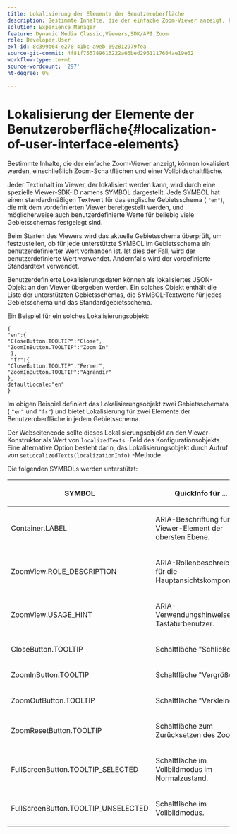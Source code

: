 ```yaml
---
title: Lokalisierung der Elemente der Benutzeroberfläche
description: Bestimmte Inhalte, die der einfache Zoom-Viewer anzeigt, können lokalisiert werden, einschließlich Zoom-Schaltflächen und einer Vollbildschaltfläche.
solution: Experience Manager
feature: Dynamic Media Classic,Viewers,SDK/API,Zoom
role: Developer,User
exl-id: 8c399b64-e278-41bc-a9eb-692812979fea
source-git-commit: 4f81f755789613222a66bed2961117604ae19e62
workflow-type: tm+mt
source-wordcount: '297'
ht-degree: 0%

---
```


# Lokalisierung der Elemente der Benutzeroberfläche{#localization-of-user-interface-elements}

Bestimmte Inhalte, die der einfache Zoom-Viewer anzeigt, können lokalisiert werden, einschließlich Zoom-Schaltflächen und einer Vollbildschaltfläche.

Jeder Textinhalt im Viewer, der lokalisiert werden kann, wird durch eine spezielle Viewer-SDK-ID namens SYMBOL dargestellt. Jede SYMBOL hat einen standardmäßigen Textwert für das englische Gebietsschema ( `"en"`), die mit dem vordefinierten Viewer bereitgestellt werden, und möglicherweise auch benutzerdefinierte Werte für beliebig viele Gebietsschemas festgelegt sind.

Beim Starten des Viewers wird das aktuelle Gebietsschema überprüft, um festzustellen, ob für jede unterstützte SYMBOL im Gebietsschema ein benutzerdefinierter Wert vorhanden ist. Ist dies der Fall, wird der benutzerdefinierte Wert verwendet. Andernfalls wird der vordefinierte Standardtext verwendet.

Benutzerdefinierte Lokalisierungsdaten können als lokalisiertes JSON-Objekt an den Viewer übergeben werden. Ein solches Objekt enthält die Liste der unterstützten Gebietsschemas, die SYMBOL-Textwerte für jedes Gebietsschema und das Standardgebietsschema.

Ein Beispiel für ein solches Lokalisierungsobjekt:

```
{ 
"en":{ 
"CloseButton.TOOLTIP":"Close", 
"ZoomInButton.TOOLTIP":"Zoom In" 
 }, 
 "fr":{ 
"CloseButton.TOOLTIP":"Fermer", 
"ZoomInButton.TOOLTIP":"Agrandir" 
}, 
defaultLocale:"en" 
}
```

Im obigen Beispiel definiert das Lokalisierungsobjekt zwei Gebietsschemata ( `"en"` und `"fr"`) und bietet Lokalisierung für zwei Elemente der Benutzeroberfläche in jedem Gebietsschema.

Der Webseitencode sollte dieses Lokalisierungsobjekt an den Viewer-Konstruktor als Wert von `localizedTexts` -Feld des Konfigurationsobjekts. Eine alternative Option besteht darin, das Lokalisierungsobjekt durch Aufruf von `setLocalizedTexts(localizationInfo)` -Methode.

Die folgenden SYMBOLs werden unterstützt:

<table id="table_58C40353B7244335872350C98DF2CFB3"> 
 <thead> 
  <tr> 
   <th colname="col1" class="entry"> <p>SYMBOL </p> </th> 
   <th colname="col2" class="entry"> <p>QuickInfo für ... </p> </th> 
  </tr> 
 </thead>
 <tbody> 
  <tr> 
   <td colname="col1"> <p> <span class="codeph"> Container.LABEL </span> </p> </td> 
   <td colname="col2"> <p>ARIA-Beschriftung für das Viewer-Element der obersten Ebene. </p> </td> 
  </tr> 
  <tr> 
   <td colname="col1"> <p> <span class="codeph"> ZoomView.ROLE_DESCRIPTION </span> </p> </td> 
   <td colname="col2"> <p>ARIA-Rollenbeschreibung für die Hauptansichtskomponente. </p> </td> 
  </tr> 
  <tr> 
   <td colname="col1"> <p> <span class="codeph"> ZoomView.USAGE_HINT </span> </p> </td> 
   <td colname="col2"> <p>ARIA-Verwendungshinweise für Tastaturbenutzer. </p> </td> 
  </tr> 
  <tr> 
   <td colname="col1"> <p> <span class="codeph"> CloseButton.TOOLTIP </span> </p> </td> 
   <td colname="col2"> <p>Schaltfläche "Schließen". </p> </td> 
  </tr> 
  <tr> 
   <td colname="col1"> <p> <span class="codeph"> ZoomInButton.TOOLTIP </span> </p> </td> 
   <td colname="col2"> <p>Schaltfläche "Vergrößern" </p> </td> 
  </tr> 
  <tr> 
   <td colname="col1"> <p> <span class="codeph"> ZoomOutButton.TOOLTIP </span> </p> </td> 
   <td colname="col2"> <p>Schaltfläche "Verkleinern" </p> </td> 
  </tr> 
  <tr> 
   <td colname="col1"> <p> <span class="codeph"> ZoomResetButton.TOOLTIP </span> </p> </td> 
   <td colname="col2"> <p>Schaltfläche zum Zurücksetzen des Zooms </p> </td> 
  </tr> 
  <tr> 
   <td colname="col1"> <p> <span class="codeph"> FullScreenButton.TOOLTIP_SELECTED </span> </p> </td> 
   <td colname="col2"> <p>Schaltfläche im Vollbildmodus im Normalzustand. </p> </td> 
  </tr> 
  <tr> 
   <td colname="col1"> <p> <span class="codeph"> FullScreenButton.TOOLTIP_UNSELECTED </span> </p> </td> 
   <td colname="col2"> <p>Schaltfläche im Vollbildmodus. </p> </td> 
  </tr> 
 </tbody> 
</table>
